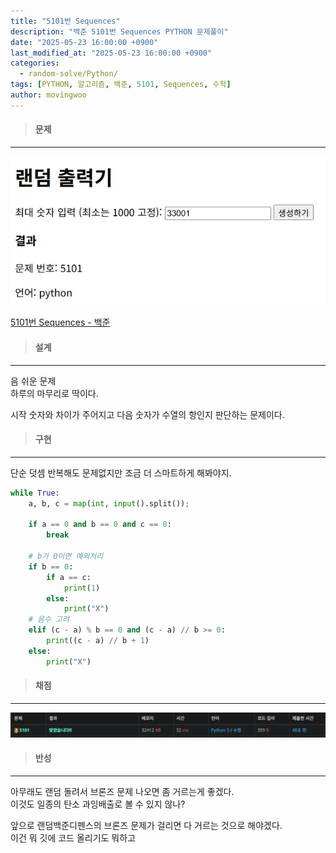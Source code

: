 ```yaml
---
title: "5101번 Sequences"
description: "백준 5101번 Sequences PYTHON 문제풀이"
date: "2025-05-23 16:00:00 +0900"
last_modified_at: "2025-05-23 16:00:00 +0900"
categories: 
  - random-solve/Python/
tags: [PYTHON, 알고리즘, 백준, 5101, Sequences, 수학]
author: movingwoo
---
```

> #### 문제  
---  
  
![img01](/assets/images/posts/random-solve/Python/2025-05-23-5101/img01.webp)  
  
[5101번 Sequences - 백준](https://www.acmicpc.net/problem/5101)  
   
> #### 설계  
---  
  
음 쉬운 문제  
하루의 마무리로 딱이다.  
  
시작 숫자와 차이가 주어지고 다음 숫자가 수열의 항인지 판단하는 문제이다.  
  
> #### 구현  
---  
  
단순 덧셈 반복해도 문제없지만 조금 더 스마트하게 해봐야지.  
  
```python
while True:
    a, b, c = map(int, input().split());

    if a == 0 and b == 0 and c == 0:
        break

    # b가 0이면 예외처리
    if b == 0:
        if a == c:
            print(1)
        else:
            print("X")
    # 음수 고려
    elif (c - a) % b == 0 and (c - a) // b >= 0:
        print((c - a) // b + 1)
    else:
        print("X")
```
  
> #### 채점  
---  

![img02](/assets/images/posts/random-solve/Python/2025-05-23-5101/img02.webp)  
  
> #### 반성  
---  
  
아무래도 랜덤 돌려서 브론즈 문제 나오면 좀 거르는게 좋겠다.  
이것도 일종의 탄소 과잉배출로 볼 수 있지 않나?  
  
앞으로 랜덤백준디펜스의 브론즈 문제가 걸리면 다 거르는 것으로 해야겠다.  
이건 뭐 깃에 코드 올리기도 뭐하고  